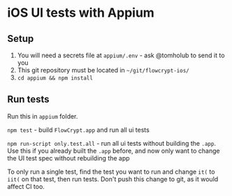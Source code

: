 # iOS UI tests with Appium

## Setup

1. You will need a secrets file at `appium/.env` - ask @tomholub to send it to you
2. This git repository must be located in `~/git/flowcrypt-ios/`
3. `cd appium && npm install`

## Run tests

Run this in `appium` folder. 

`npm test` - build `FlowCrypt.app` and run all ui tests

`npm run-script only.test.all` - run all ui tests without building the `.app`. Use this if you already built the `.app` before, and now only want to change the UI test spec without rebuilding the app

To only run a single test, find the test you want to run and change `it(` to `iit(` on that test, then run tests. Don't push this change to git, as it would affect CI too.
